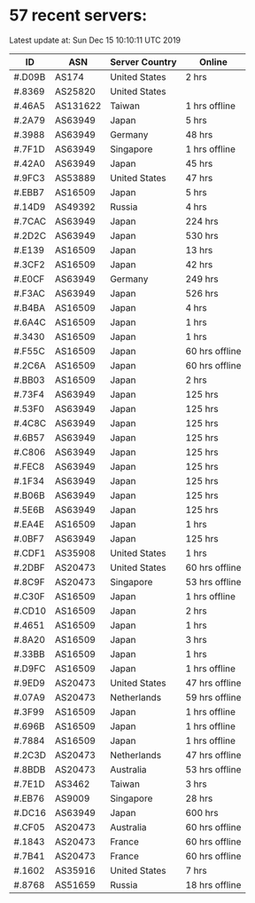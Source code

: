 # 57 recent servers:

Latest update at: Sun Dec 15 10:10:11 UTC 2019

| ID | ASN | Server Country | Online |
| -- | --- | -------------- | ------ |
| #.D09B | AS174 | United States | 2 hrs |
| #.8369 | AS25820 | United States | |
| #.46A5 | AS131622 | Taiwan | 1 hrs offline |
| #.2A79 | AS63949 | Japan | 5 hrs |
| #.3988 | AS63949 | Germany | 48 hrs |
| #.7F1D | AS63949 | Singapore | 1 hrs offline |
| #.42A0 | AS63949 | Japan | 45 hrs |
| #.9FC3 | AS53889 | United States | 47 hrs |
| #.EBB7 | AS16509 | Japan | 5 hrs |
| #.14D9 | AS49392 | Russia | 4 hrs |
| #.7CAC | AS63949 | Japan | 224 hrs |
| #.2D2C | AS63949 | Japan | 530 hrs |
| #.E139 | AS16509 | Japan | 13 hrs |
| #.3CF2 | AS16509 | Japan | 42 hrs |
| #.E0CF | AS63949 | Germany | 249 hrs |
| #.F3AC | AS63949 | Japan | 526 hrs |
| #.B4BA | AS16509 | Japan | 4 hrs |
| #.6A4C | AS16509 | Japan | 1 hrs |
| #.3430 | AS16509 | Japan | 1 hrs |
| #.F55C | AS16509 | Japan | 60 hrs offline |
| #.2C6A | AS16509 | Japan | 60 hrs offline |
| #.BB03 | AS16509 | Japan | 2 hrs |
| #.73F4 | AS63949 | Japan | 125 hrs |
| #.53F0 | AS63949 | Japan | 125 hrs |
| #.4C8C | AS63949 | Japan | 125 hrs |
| #.6B57 | AS63949 | Japan | 125 hrs |
| #.C806 | AS63949 | Japan | 125 hrs |
| #.FEC8 | AS63949 | Japan | 125 hrs |
| #.1F34 | AS63949 | Japan | 125 hrs |
| #.B06B | AS63949 | Japan | 125 hrs |
| #.5E6B | AS63949 | Japan | 125 hrs |
| #.EA4E | AS16509 | Japan | 1 hrs |
| #.0BF7 | AS63949 | Japan | 125 hrs |
| #.CDF1 | AS35908 | United States | 1 hrs |
| #.2DBF | AS20473 | United States | 60 hrs offline |
| #.8C9F | AS20473 | Singapore | 53 hrs offline |
| #.C30F | AS16509 | Japan | 1 hrs offline |
| #.CD10 | AS16509 | Japan | 2 hrs |
| #.4651 | AS16509 | Japan | 1 hrs |
| #.8A20 | AS16509 | Japan | 3 hrs |
| #.33BB | AS16509 | Japan | 1 hrs |
| #.D9FC | AS16509 | Japan | 1 hrs offline |
| #.9ED9 | AS20473 | United States | 47 hrs offline |
| #.07A9 | AS20473 | Netherlands | 59 hrs offline |
| #.3F99 | AS16509 | Japan | 1 hrs offline |
| #.696B | AS16509 | Japan | 1 hrs offline |
| #.7884 | AS16509 | Japan | 1 hrs offline |
| #.2C3D | AS20473 | Netherlands | 47 hrs offline |
| #.8BDB | AS20473 | Australia | 53 hrs offline |
| #.7E1D | AS3462 | Taiwan | 3 hrs |
| #.EB76 | AS9009 | Singapore | 28 hrs |
| #.DC16 | AS63949 | Japan | 600 hrs |
| #.CF05 | AS20473 | Australia | 60 hrs offline |
| #.1843 | AS20473 | France | 60 hrs offline |
| #.7B41 | AS20473 | France | 60 hrs offline |
| #.1602 | AS35916 | United States | 7 hrs |
| #.8768 | AS51659 | Russia | 18 hrs offline |

